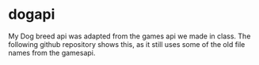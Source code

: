# dogapi
My Dog breed api was adapted from the games api we made in class. The following github repository shows this, as it still uses some of the old file names from the gamesapi. 
